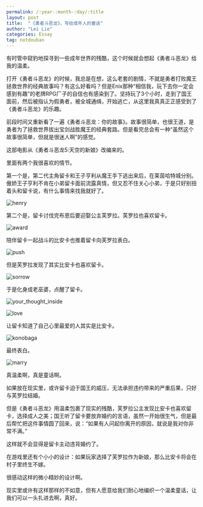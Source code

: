 ```yaml
---
permalink: /:year-:month-:day/:title
layout: post
title:  "《勇者斗恶龙》，写给成年人的童话"
author: "Lei Lie"
categories: Essay
tag: notdouban
---
```


有时管中窥豹地探寻到一些成年世界的残酷，这个时候就会想起《勇者斗恶龙》给我的温柔。

打开《勇者斗恶龙》的时候，我总是在想，这么老套的剧情，不就是勇者打败魔王拯救世界的经典故事吗？有这么好看吗？但是Enix那种“相信我，玩下去你一定会感到有趣”的老牌RPG厂子的自信也有感染到了。坚持玩了3个小时，走到了国王面前，然后被指认为假勇者，被全城通缉，开始逃亡，从这里我真真正正感受到了《勇者斗恶龙》的乐趣。

前段时间又重新看了一遍《勇者斗恶龙：你的故事》。故事很简单，也很王道，是勇者为了拯救世界拔出宝剑战胜魔王的经典套路。但是看完总会有一种“虽然这个故事很简单，但就是很迷人啊”的感觉。

这部电影从《勇者斗恶龙5:天空的新娘》改编来的。

里面有两个我很喜欢的情节。

第一个是，第二代主角留卡和王子亨利从魔王手下逃出来后，在莱茵哈特城分别。傲娇王子亨利不肯在小弟留卡面前流露真情，但又忍不住关心小弟，于是只好别扭着头和留卡说，有什么事情来找我就好了。

![henry](../images/img-2022-11-19/henry.webp)

第二个是，留卡讨伐完布恩后要迎娶公主芙罗拉。芙罗拉也喜欢留卡。

![award](../images/img-2022-11-19/award.webp)

陪伴留卡一起战斗的比安卡也推着留卡向芙罗拉表白。

![push](../images/img-2022-11-19/push.webp)

但是芙罗拉发现了其实比安卡也喜欢留卡。

![sorrow](../images/img-2022-11-19/sorrow.webp)

于是化身成老巫婆，点醒了留卡。

![your_thought_inside](../images/img-2022-11-19/your_thought_inside.webp)

![love](../images/img-2022-11-19/love.webp)

让留卡知道了自己心里最爱的人其实是比安卡。

![konobaga](../images/img-2022-11-19/konobaga.webp)

最终表白。

![marry](../images/img-2022-11-19/marry.webp)

真温柔啊，真是童话啊。

如果放在现实里，或许留卡迫于国王的威压，无法承担违约带来的严重后果，只好与芙罗拉结婚。

但是《勇者斗恶龙》用温柔包裹了现实的残酷，芙罗拉公主发现比安卡也喜欢留卡，选择成人之美；国王听了留卡要放弃婚约的言语，虽然一开始很生气，但是最后帮忙把这件事情圆了回来，说：“如果有人问起你离开的原因，就说是我对你非常不满。”

这样就不会显得是留卡主动违背婚约了。

在游戏里还有个小小的设计：如果玩家选择了芙罗拉作为新娘，那么比安卡将会在村子里终生不嫁。

很感动这样的微小精妙的设计啊。

现实里或许有这样那样的不如意，但有人愿意给我们耐心地编织一个温柔童话，让我们可以一头扎进去啊，真好。